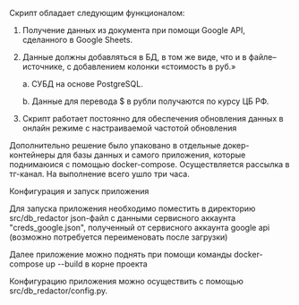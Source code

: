 Скрипт обладает следующим функционалом:
1. Получение данных из документа при помощи Google API, сделанного в Google Sheets.
2. Данные должны добавляться в БД, в том же виде, что и в файле–источнике, с добавлением колонки «стоимость в руб.»

    a. СУБД на основе PostgreSQL.

    b. Данные для перевода $ в рубли получаются по курсу ЦБ РФ.

3. Скрипт работает постоянно для обеспечения обновления данных в онлайн режиме с настраиваемой частотой обновления

Дополнительно решение было упаковано в отдельные докер-контейнеры для базы данных и самого приложения, которые поднимаюися с помощью docker-compose. Осуществляется рассылка в тг-канал.
На выполнение всего ушло три часа.

Конфигурация и запуск приложения

Для запуска приложения необходимо поместить в директорию src/db_redactor json-файл с данными сервисного аккаунта "creds_google.json", полученный от сервисного аккаунта google api (возможно потребуется переименовать после загрузки)

Далее приложение можно поднять при помощи команды docker-compose up --build в корне проекта

Конфигурацию приложения можно осуществить с помощью src/db_redactor/config.py.
